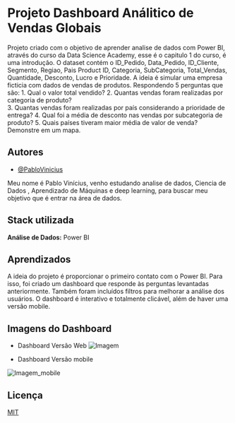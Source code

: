 
# Projeto Dashboard Análitico de Vendas Globais

Projeto criado com o objetivo de aprender analise de dados com Power BI, através do curso da Data Science Academy, esse é o capitulo 1 do curso, é uma introdução.
O dataset contém o ID_Pedido, Data_Pedido, ID_Cliente, Segmento, Regiao, Pais	Product ID, Categoria, SubCategoria, Total_Vendas, Quantidade, Desconto, Lucro e Prioridade.
A ideia é simular uma empresa ficticia com dados de vendas de produtos. Respondendo 5 perguntas que são:
    1. Qual o valor total vendido?
    2. Quantas vendas foram realizadas por categoria de produto?       
    3. Quantas vendas foram realizadas por país considerando a prioridade de entrega?
    4.  Qual foi a média de desconto nas vendas por subcategoria de produto?
    5.  Quais países tiveram maior média de valor de venda? Demonstre em um mapa.

## Autores

- [@PabloVinicius](https://www.github.com/PabloViniciusSS)

Meu nome é Pablo Vinícius, venho estudando analise de dados, Ciencia de Dados , Aprendizado de Máquinas e deep learning, para buscar meu objetivo que é entrar na área de dados.
## Stack utilizada

**Análise de Dados:** Power BI
## Aprendizados

A ideia do projeto é proporcionar o primeiro contato com o Power BI. Para isso, foi criado um dashboard que responde às perguntas levantadas anteriormente. Também foram incluídos filtros para melhorar a análise dos usuários. O dashboard é interativo e totalmente clicável, além de haver uma versão mobile.

## Imagens do Dashboard

- Dashboard Versão Web
![Imagem](https://github.com/PabloViniciusSS/Dashboard-de-Vendas-Globais/assets/48532322/0c59620e-615c-43b3-80c0-bda2ec51c875)

- Dashboard Versão mobile
  
![Imagem_mobile](https://github.com/PabloViniciusSS/Dashboard-de-Vendas-Globais/assets/48532322/3d954fd1-97a6-4ee8-97d4-75d04183367d)

## Licença

[MIT](https://choosealicense.com/licenses/mit/)

